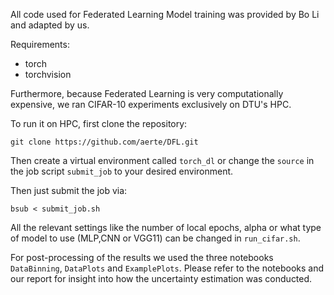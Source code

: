 All code used for Federated Learning Model training was provided by Bo Li and adapted by us.

Requirements:
- torch
- torchvision

Furthermore, because Federated Learning is very computationally expensive, we ran CIFAR-10 experiments exclusively on DTU's 
HPC.

To run it on HPC, first clone the repository:

```
git clone https://github.com/aerte/DFL.git
```

Then create a virtual environment called `torch_dl` or change the `source` in the job script `submit_job` to your desired
environment.

Then just submit the job via:

```
bsub < submit_job.sh
```

All the relevant settings like the number of local epochs, alpha or what type of model to use (MLP,CNN or VGG11) can be 
changed in `run_cifar.sh`.

For post-processing of the results we used the three notebooks `DataBinning`, `DataPlots` and `ExamplePlots`. Please
refer to the notebooks and our report for insight into how the uncertainty estimation was conducted.

